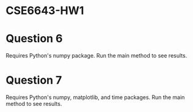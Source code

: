 # CSE6643-HW1

# Question 6
Requires Python's numpy package. Run the main method to see results.

# Question 7
Requires Python's numpy, matplotlib, and time packages. Run the main method to see results.
